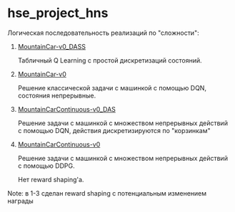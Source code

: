 # hse_project_hns

Логическая последовательность реализаций по "сложности":

1. [MountainCar-v0_DASS](/MountainCar-v0_DASS)

   Табличный Q Learning с простой дискретизаций состояний.

2. [MountainCar-v0](/MountainCar-v0)

   Решение классической задачи с машинкой с помощью DQN, состояния непрерывные.

3. [MountainCarContinuous-v0_DAS](/MountainCarContinuous-v0_DAS)

   Решение задачи с машинкой с множеством непрерывных действий с помощью DQN, действия дискретизируются по "корзинкам"

4. [MountainCarContinuous-v0](/MountainCarContinuous-v0)

   Решение задачи с машинкой с множеством непрерывных действий с помощью DDPG.

   Нет reward shaping'а.

Note: в 1-3 сделан reward shaping с потенциальным изменением награды
